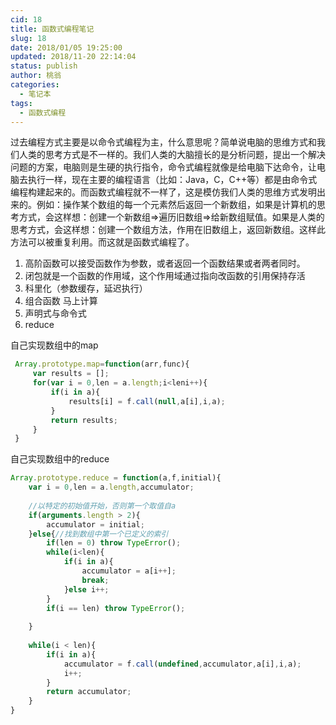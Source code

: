 ```yaml
---
cid: 18
title: 函数式编程笔记
slug: 18
date: 2018/01/05 19:25:00
updated: 2018/11-20 22:14:04
status: publish
author: 桃翁
categories: 
  - 笔记本
tags: 
  - 函数式编程
---
```



过去编程方式主要是以命令式编程为主，什么意思呢？简单说电脑的思维方式和我们人类的思考方式是不一样的。我们人类的大脑擅长的是分析问题，提出一个解决问题的方案，电脑则是生硬的执行指令，命令式编程就像是给电脑下达命令，让电脑去执行一样，现在主要的编程语言（比如：Java，C，C++等）都是由命令式编程构建起来的。
​ 而函数式编程就不一样了，这是模仿我们人类的思维方式发明出来的。例如：操作某个数组的每一个元素然后返回一个新数组，如果是计算机的思考方式，会这样想：创建一个新数组=>遍历旧数组=>给新数组赋值。如果是人类的思考方式，会这样想：创建一个数组方法，作用在旧数组上，返回新数组。这样此方法可以被重复利用。而这就是函数式编程了。


<!--more-->


1. 高阶函数可以接受函数作为参数，或者返回一个函数结果或者两者同时。
2. 闭包就是一个函数的作用域，这个作用域通过指向改函数的引用保持存活
3. 科里化（参数缓存，延迟执行）
4. 组合函数 马上计算
5. 声明式与命令式
6. reduce

自己实现数组中的map
```javascript
 Array.prototype.map=function(arr,func){
     var results = [];
     for(var i = 0,len = a.length;i<leni++){
         if(i in a){
             results[i] = f.call(null,a[i],i,a);
         }
         return results;
     }
 }
```
自己实现数组中的reduce
```javascript
Array.prototype.reduce = function(a,f,initial){
    var i = 0,len = a.length,accumulator;
    
    //以特定的初始值开始，否则第一个取值自a
    if(arguments.length > 2){
        accumulator = initial;
    }else{//找到数组中第一个已定义的索引
        if(len = 0) throw TypeError();
        while(i<len){
            if(i in a){
                accumulator = a[i++];
                break;
            }else i++;
        }
        if(i == len) throw TypeError();
        
    }
    
    while(i < len){
        if(i in a){
            accumulator = f.call(undefined,accumulator,a[i],i,a);
            i++;
        }
        return accumulator;
    }
}
```

